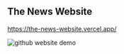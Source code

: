 ## The News Website
https://the-news-website.vercel.app/

![github website demo](https://user-images.githubusercontent.com/40894497/193134525-37adbf5a-f7a4-4199-a15f-bfacdcd35fc8.jpg)

